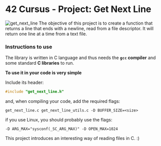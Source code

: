 # 42 Cursus - Project: Get Next Line
<img src="https://game.42sp.org.br/static/assets/achievements/get_next_linem.png" alt="get_next_line">
The objective of this project is to create a function that returns a line that ends with a newline, read from a file descriptor. It will return one line at a time from a text file.

### Instructions to use

The library is written in C language and thus needs the **`gcc` compiler** and some standard **C libraries** to run.

**To use it in your code is very simple**

Include its header:

```C
#include "get_next_line.h"
```

and, when compiling your code, add the required flags:

```shell
get_next_line.c get_next_line_utils.c -D BUFFER_SIZE=<size>
```

if you use Linux, you should probably use the flags:

```shell
-D ARG_MAX="sysconf(_SC_ARG_MAX)" -D OPEN_MAX=1024
```

This project introduces an interesting way of reading files in C. :)
